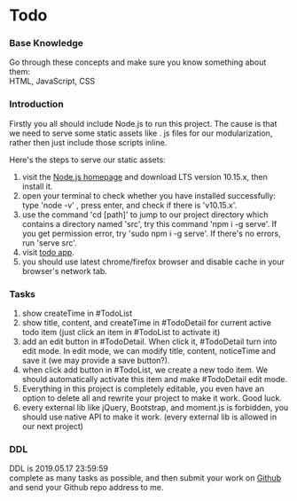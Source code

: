 # Todo

### Base Knowledge
Go through these concepts and make sure you know something about them:  
HTML, JavaScript, CSS  

### Introduction
Firstly you all should include Node.js to run this project. The cause is that we need to serve some static assets like .
js files for our modularization, rather then just include those scripts inline.

Here's the steps to serve our static assets:
1. visit the [Node.js homepage](https://nodejs.org/en/) and download LTS version 10.15.x, then install it.
2. open your terminal to check whether you have installed successfully: type 'node -v' , press enter, and check if there is 'v10.15.x'.
3. use the command 'cd [path]' to jump to our project directory which contains a directory named 'src', try this command 'npm i -g serve'.
 If you get permission error, try 'sudo npm i -g serve'. If there's no errors, run 'serve src'.
4. visit [todo app](http://localhost:5000).
5. you should use latest chrome/firefox browser and disable cache in your browser's network tab.

### Tasks
1. show createTime in #TodoList
2. show title, content, and createTime in #TodoDetail for current active todo item (just click an item in #TodoList to activate it)
3. add an edit button in #TodoDetail. When click it, #TodoDetail turn into edit mode.
In edit mode, we can modify title, content, noticeTime and save it (we may provide a save button?).
4. when click add button in #TodoList, we create a new todo item.
 We should automatically activate this item and make #TodoDetail edit mode.
5. Everything in this project is completely editable,
 you even have an option to delete all and rewrite your project to make it work. Good luck. 
6. every external lib like jQuery, Bootstrap, and moment.js is forbidden, you should use native API to make it work.
 (every external lib is allowed in our next project)

### DDL
DDL is 2019.05.17 23:59:59  
complete as many tasks as possible, and then submit your work on [Github](https://github.com/) and send your Github repo address to me.